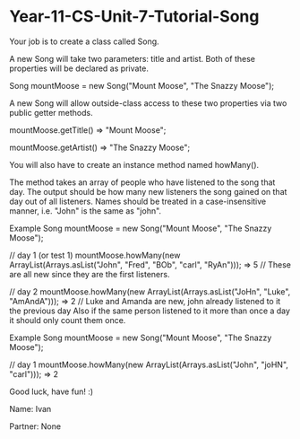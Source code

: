 # Year-11-CS-Unit-7-Tutorial-Song

Your job is to create a class called Song.

A new Song will take two parameters: title and artist. Both of these properties will be declared as private.

Song mountMoose = new Song("Mount Moose", "The Snazzy Moose");

A new Song will allow outside-class access to these two properties via two public getter methods.

mountMoose.getTitle() => "Mount Moose";

mountMoose.getArtist() => "The Snazzy Moose";

You will also have to create an instance method named howMany().

The method takes an array of people who have listened to the song that day. The output should be how many new listeners the song gained on that day out of all listeners. Names should be treated in a case-insensitive manner, i.e. "John" is the same as "john".

Example
Song mountMoose = new Song("Mount Moose", "The Snazzy Moose");

// day 1 (or test 1)
mountMoose.howMany(new ArrayList<String>(Arrays.asList("John", "Fred", "BOb", "carl", "RyAn"))); => 5
// These are all new since they are the first listeners.

// day 2
mountMoose.howMany(new ArrayList<String>(Arrays.asList("JoHn", "Luke", "AmAndA"))); => 2
// Luke and Amanda are new, john already listened to it the previous day
Also if the same person listened to it more than once a day it should only count them once.

Example
Song mountMoose = new Song("Mount Moose", "The Snazzy Moose");

// day 1
mountMoose.howMany(new ArrayList<String>(Arrays.asList("John", "joHN", "carl"))); => 2

Good luck, have fun! :)

Name: Ivan

Partner: None
